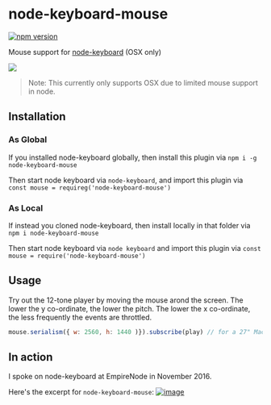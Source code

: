 # node-keyboard-mouse

[![npm version](https://badge.fury.io/js/node-keyboard-mouse.svg)](https://badge.fury.io/js/node-keyboard-mouse)

Mouse support for [node-keyboard](https://github.com/justinjmoses/node-keyboard) (OSX only)

![](https://media.giphy.com/media/x89OxwJoMl5GE/giphy.gif)

> Note: This currently only supports OSX due to limited mouse support in node.

## Installation

### As Global
If you installed node-keyboard globally, then install this plugin via `npm i -g node-keyboard-mouse`

Then start node keyboard via `node-keyboard`, and import this plugin via `const mouse = requireg('node-keyboard-mouse')`

### As Local
If instead you cloned node-keyboard, then install locally in that folder via `npm i node-keyboard-mouse`

Then start node keyboard via `node keyboard` and import this plugin via `const mouse = require('node-keyboard-mouse')`

## Usage
Try out the 12-tone player by moving the mouse arond the screen. The lower the y co-ordinate, the lower the pitch. The lower the x co-ordinate, the less frequently the events are throttled.

```javascript
mouse.serialism({ w: 2560, h: 1440 )}).subscribe(play) // for a 27" Mac Display (ignore retina aspect - i.e. DPI - when selecting this)
```

## In action
I spoke on node-keyboard at EmpireNode in November 2016.

Here's the excerpt for `node-keyboard-mouse`:
[![image](https://cloud.githubusercontent.com/assets/799038/20642880/e21b0b90-b3e8-11e6-8053-9271e7bff99c.png)](https://youtu.be/Wa5-DePTWdA?t=1210)
